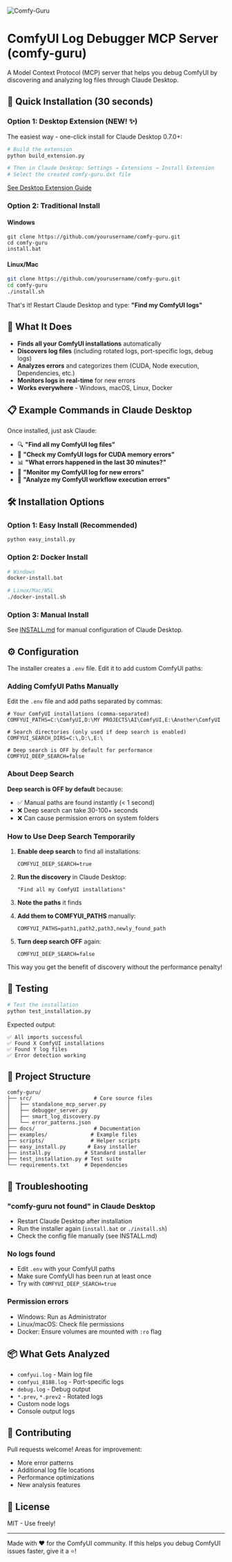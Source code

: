 ![Comfy-Guru](docs/Images/Comfy-Guru.png)

# ComfyUI Log Debugger MCP Server (comfy-guru)

A Model Context Protocol (MCP) server that helps you debug ComfyUI by discovering and analyzing log files through Claude Desktop.

## 🚀 Quick Installation (30 seconds)

### Option 1: Desktop Extension (NEW! ✨)
The easiest way - one-click install for Claude Desktop 0.7.0+:
```bash
# Build the extension
python build_extension.py

# Then in Claude Desktop: Settings → Extensions → Install Extension
# Select the created comfy-guru.dxt file
```
[See Desktop Extension Guide](docs/DESKTOP_EXTENSION.md)

### Option 2: Traditional Install

#### Windows
```batch
git clone https://github.com/yourusername/comfy-guru.git
cd comfy-guru
install.bat
```

#### Linux/Mac
```bash
git clone https://github.com/yourusername/comfy-guru.git
cd comfy-guru
./install.sh
```

That's it! Restart Claude Desktop and type: **"Find my ComfyUI logs"**

## 🎯 What It Does

- **Finds all your ComfyUI installations** automatically
- **Discovers log files** (including rotated logs, port-specific logs, debug logs)
- **Analyzes errors** and categorizes them (CUDA, Node execution, Dependencies, etc.)
- **Monitors logs in real-time** for new errors
- **Works everywhere** - Windows, macOS, Linux, Docker

## 📋 Example Commands in Claude Desktop

Once installed, just ask Claude:

- 🔍 **"Find all my ComfyUI log files"**
- 🐛 **"Check my ComfyUI logs for CUDA memory errors"**
- 📊 **"What errors happened in the last 30 minutes?"**
- 👀 **"Monitor my ComfyUI log for new errors"**
- 🔧 **"Analyze my ComfyUI workflow execution errors"**

## 🛠️ Installation Options

### Option 1: Easy Install (Recommended)
```bash
python easy_install.py
```

### Option 2: Docker Install
```bash
# Windows
docker-install.bat

# Linux/Mac/WSL
./docker-install.sh
```

### Option 3: Manual Install
See [INSTALL.md](INSTALL.md) for manual configuration of Claude Desktop.

## ⚙️ Configuration

The installer creates a `.env` file. Edit it to add custom ComfyUI paths:

### Adding ComfyUI Paths Manually

Edit the `.env` file and add paths separated by commas:

```env
# Your ComfyUI installations (comma-separated)
COMFYUI_PATHS=C:\ComfyUI,D:\MY PROJECTS\AI\ComfyUI,E:\Another\ComfyUI

# Search directories (only used if deep search is enabled)
COMFYUI_SEARCH_DIRS=C:\,D:\,E:\

# Deep search is OFF by default for performance
COMFYUI_DEEP_SEARCH=false
```

### About Deep Search

**Deep search is OFF by default** because:
- ✅ Manual paths are found instantly (< 1 second)
- ❌ Deep search can take 30-100+ seconds
- ❌ Can cause permission errors on system folders

### How to Use Deep Search Temporarily

1. **Enable deep search** to find all installations:
   ```env
   COMFYUI_DEEP_SEARCH=true
   ```

2. **Run the discovery** in Claude Desktop:
   ```
   "Find all my ComfyUI installations"
   ```

3. **Note the paths** it finds

4. **Add them to COMFYUI_PATHS** manually:
   ```env
   COMFYUI_PATHS=path1,path2,path3,newly_found_path
   ```

5. **Turn deep search OFF** again:
   ```env
   COMFYUI_DEEP_SEARCH=false
   ```

This way you get the benefit of discovery without the performance penalty!

## 🧪 Testing

```bash
# Test the installation
python test_installation.py
```

Expected output:
```
✅ All imports successful
✅ Found X ComfyUI installations
✅ Found Y log files
✅ Error detection working
```

## 📁 Project Structure

```
comfy-guru/
├── src/                    # Core source files
│   ├── standalone_mcp_server.py
│   ├── debugger_server.py
│   ├── smart_log_discovery.py
│   └── error_patterns.json
├── docs/                   # Documentation
├── examples/              # Example files
├── scripts/               # Helper scripts
├── easy_install.py       # Easy installer
├── install.py           # Standard installer
├── test_installation.py # Test suite
└── requirements.txt     # Dependencies
```

## 🔧 Troubleshooting

### "comfy-guru not found" in Claude Desktop
- Restart Claude Desktop after installation
- Run the installer again (`install.bat` or `./install.sh`)
- Check the config file manually (see INSTALL.md)

### No logs found
- Edit `.env` with your ComfyUI paths
- Make sure ComfyUI has been run at least once
- Try with `COMFYUI_DEEP_SEARCH=true`

### Permission errors
- Windows: Run as Administrator
- Linux/macOS: Check file permissions
- Docker: Ensure volumes are mounted with `:ro` flag

## 📦 What Gets Analyzed

- `comfyui.log` - Main log file
- `comfyui_8188.log` - Port-specific logs
- `debug.log` - Debug output
- `*.prev`, `*.prev2` - Rotated logs
- Custom node logs
- Console output logs

## 🤝 Contributing

Pull requests welcome! Areas for improvement:
- More error patterns
- Additional log file locations
- Performance optimizations
- New analysis features

## 📄 License

MIT - Use freely!

---

Made with ❤️ for the ComfyUI community. If this helps you debug ComfyUI issues faster, give it a ⭐!